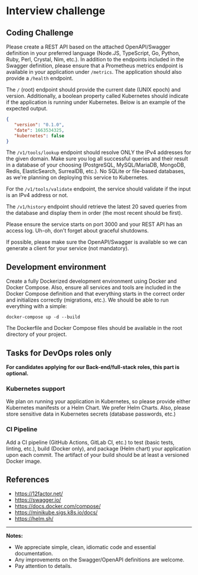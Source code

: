 # Interview challenge

## Coding Challenge

Please create a REST API based on the attached OpenAPI/Swagger definition in your preferred language (Node.JS, TypeScript, Go, Python, Ruby, Perl, Crystal, Nim, etc.). In addition to the endpoints included in the Swagger definition, please ensure that a Prometheus metrics endpoint is available in your application under `/metrics`. The application should also provide a `/health` endpoint.

The `/` (root) endpoint should provide the current date (UNIX epoch) and version. Additionally, a boolean property called Kubernetes should indicate if the application is running under Kubernetes. Below is an example of the expected output.

```json
{
   "version": "0.1.0",
   "date": 1663534325,
   "kubernetes": false
}
```

The `/v1/tools/lookup` endpoint should resolve ONLY the IPv4 addresses for the given domain. Make sure you log all successful queries and their result in a database of your choosing (PostgreSQL, MySQL/MariaDB, MongoDB, Redis, ElasticSearch, SurrealDB, etc.). No SQLite or file-based databases, as we're planning on deploying this service to Kubernetes.

For the `/v1/tools/validate` endpoint, the service should validate if the input is an IPv4 address or not.

The `/v1/history` endpoint should retrieve the latest 20 saved queries from the database and display them in order (the most recent should be first).

Please ensure the service starts on port 3000 and your REST API has an access log. Uh-oh, don't forget about graceful shutdowns.

If possible, please make sure the OpenAPI/Swagger is available so we can generate a client for your service (not mandatory).

## Development environment

Create a fully Dockerized development environment using Docker and Docker Compose. Also, ensure all services and tools are included in the Docker Compose definition and that everything starts in the correct order and initializes correctly (migrations, etc.). We should be able to run everything with a simple:

```
docker-compose up -d --build
```

The Dockerfile and Docker Compose files should be available in the root directory of your project.

## Tasks for DevOps roles only
**For candidates applying for our Back-end/full-stack roles, this part is optional.**

### Kubernetes support

We plan on running your application in Kubernetes, so please provide either Kubernetes manifests or a Helm Chart. We prefer Helm Charts. Also, please store sensitive data in Kubernetes secrets (database passwords, etc.)

### CI Pipeline

Add a CI pipeline (GitHub Actions, GitLab CI, etc.) to test (basic tests, linting, etc.), build (Docker only), and package (Helm chart) your application upon each commit. The artifact of your build should be at least a versioned Docker image.

## References
- https://12factor.net/
- https://swagger.io/
- https://docs.docker.com/compose/
- https://minikube.sigs.k8s.io/docs/
- https://helm.sh/

---

**Notes:**

- We appreciate simple, clean, idiomatic code and essential documentation.
- Any improvements on the Swagger/OpenAPI definitions are welcome.
- Pay attention to details.
